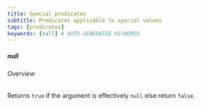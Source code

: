 ```yaml
---
title: Special predicates
subtitle: Predicates applicable to special values
tags: [predicates]
keywords: [null] # AUTO-GENERATED KEYWORDS
---
```

<!-- START AUTO-GENERATED -->
##### null
###### Overview

Returns `true` if the argument is effectively `null` else return `false`.

<!-- END AUTO-GENERATED -->
